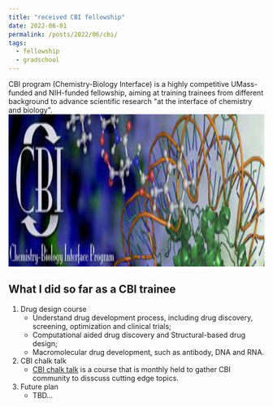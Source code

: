 ```yaml
---
title: "received CBI fellowship"
date: 2022-06-01
permalink: /posts/2022/06/cbi/
tags:
  - fellowship
  - gradschool
---
```


CBI program (Chemistry-Biology Interface) is a highly competitive UMass-funded and NIH-funded fellowship, aiming at training trainees from different background to advance scientific research "at the interface of chemistry and biology".
<br/><a href="https://cbi.chem.umass.edu" class="image" id="cbi"><img src="/images/cbi.jpg" height="300" width="700"/></a><br>

## What I did so far as a CBI trainee

1. Drug design course
	- Understand drug development process, including drug discovery, screening, optimization and clinical trials;
	- Computational aided drug discovery and Structural-based drug design;
	- Macromolecular drug development, such as antibody, DNA and RNA.
2. CBI chalk talk
	- [CBI chalk talk](https://cbi.chem.umass.edu/activities/chalk-talk/) is a course that is monthly held to gather CBI community to disscuss cutting edge topics.
3. Future plan
	- TBD...